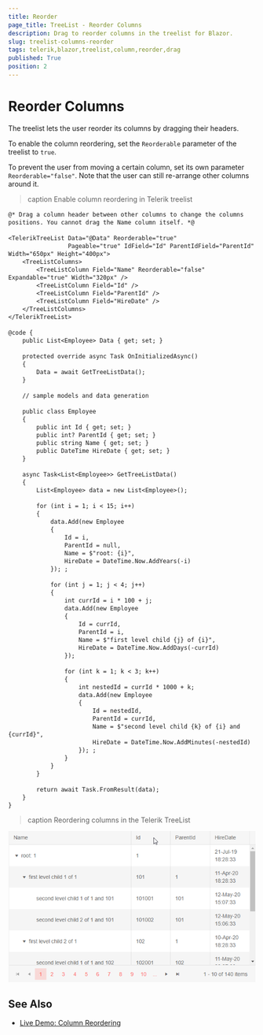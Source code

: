 ```yaml
---
title: Reorder
page_title: TreeList - Reorder Columns
description: Drag to reorder columns in the treelist for Blazor.
slug: treelist-columns-reorder
tags: telerik,blazor,treelist,column,reorder,drag
published: True
position: 2
---
```


# Reorder Columns

The treelist lets the user reorder its columns by dragging their headers.

To enable the column reordering, set the `Reorderable` parameter of the treelist to `true`.

To prevent the user from moving a certain column, set its own parameter `Reorderable="false"`. Note that the user can still re-arrange other columns around it.

>caption Enable column reordering in Telerik treelist

````RAZOR
@* Drag a column header between other columns to change the columns positions. You cannot drag the Name column itself. *@

<TelerikTreeList Data="@Data" Reorderable="true"
                 Pageable="true" IdField="Id" ParentIdField="ParentId" Width="650px" Height="400px">
    <TreeListColumns>
        <TreeListColumn Field="Name" Reorderable="false" Expandable="true" Width="320px" />
        <TreeListColumn Field="Id" />
        <TreeListColumn Field="ParentId" />
        <TreeListColumn Field="HireDate" />
    </TreeListColumns>
</TelerikTreeList>

@code {
    public List<Employee> Data { get; set; }

    protected override async Task OnInitializedAsync()
    {
        Data = await GetTreeListData();
    }

    // sample models and data generation

    public class Employee
    {
        public int Id { get; set; }
        public int? ParentId { get; set; }
        public string Name { get; set; }
        public DateTime HireDate { get; set; }
    }

    async Task<List<Employee>> GetTreeListData()
    {
        List<Employee> data = new List<Employee>();

        for (int i = 1; i < 15; i++)
        {
            data.Add(new Employee
            {
                Id = i,
                ParentId = null,
                Name = $"root: {i}",
                HireDate = DateTime.Now.AddYears(-i)
            }); ;

            for (int j = 1; j < 4; j++)
            {
                int currId = i * 100 + j;
                data.Add(new Employee
                {
                    Id = currId,
                    ParentId = i,
                    Name = $"first level child {j} of {i}",
                    HireDate = DateTime.Now.AddDays(-currId)
                });

                for (int k = 1; k < 3; k++)
                {
                    int nestedId = currId * 1000 + k;
                    data.Add(new Employee
                    {
                        Id = nestedId,
                        ParentId = currId,
                        Name = $"second level child {k} of {i} and {currId}",
                        HireDate = DateTime.Now.AddMinutes(-nestedId)
                    }); ;
                }
            }
        }

        return await Task.FromResult(data);
    }
}
````

>caption Reordering columns in the Telerik TreeList

![Reorder columns in the telerik treelist](images/column-reorder.gif)



## See Also

  * [Live Demo: Column Reordering](https://demos.telerik.com/blazor-ui/treelist/column-reordering)
